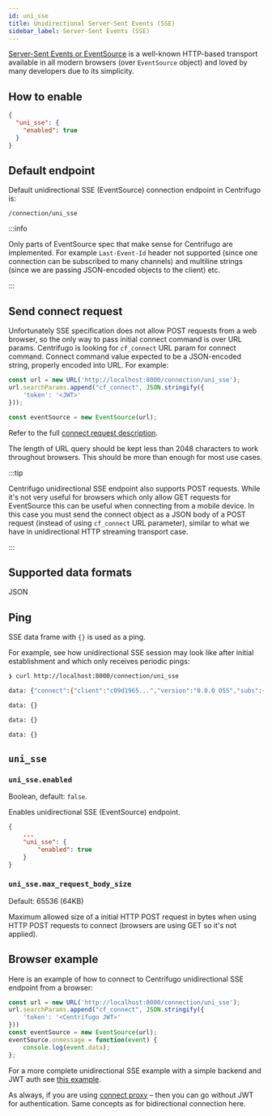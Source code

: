 ```yaml
---
id: uni_sse
title: Unidirectional Server-Sent Events (SSE)
sidebar_label: Server-Sent Events (SSE)
---
```


[Server-Sent Events or EventSource](https://developer.mozilla.org/en-US/docs/Web/API/EventSource) is a well-known HTTP-based transport available in all modern browsers (over `EventSource` object) and loved by many developers due to its simplicity.

## How to enable

```json title=config.json
{
  "uni_sse": {
    "enabled": true
  }
}
```

## Default endpoint

Default unidirectional SSE (EventSource) connection endpoint in Centrifugo is:

```
/connection/uni_sse
```

:::info

Only parts of EventSource spec that make sense for Centrifugo are implemented. For example `Last-Event-Id` header not supported (since one connection can be subscribed to many channels) and multiline strings (since we are passing JSON-encoded objects to the client) etc.

:::

## Send connect request

Unfortunately SSE specification does not allow POST requests from a web browser, so the only way to pass initial connect command is over URL params. Centrifugo is looking for `cf_connect` URL param for connect command. Connect command value expected to be a JSON-encoded string, properly encoded into URL. For example:

```javascript
const url = new URL('http://localhost:8000/connection/uni_sse');
url.searchParams.append("cf_connect", JSON.stringify({
    'token': '<JWT>'
}));

const eventSource = new EventSource(url);
```

Refer to the full [connect request description](./uni_client_protocol.md#connectrequest).

The length of URL query should be kept less than 2048 characters to work throughout browsers. This should be more than enough for most use cases.  

:::tip

Centrifugo unidirectional SSE endpoint also supports POST requests. While it's not very useful for browsers which only allow GET requests for EventSource this can be useful when connecting from a mobile device. In this case you must send the connect object as a JSON body of a POST request (instead of using `cf_connect` URL parameter), similar to what we have in unidirectional HTTP streaming transport case.

:::

## Supported data formats

JSON

## Ping

SSE data frame with `{}` is used as a ping.

For example, see how unidirectional SSE session may look like after initial establishment and which only receives periodic pings:

```bash
❯ curl http://localhost:8000/connection/uni_sse

data: {"connect":{"client":"c09d1965...","version":"0.0.0 OSS","subs":{"#2694":{}},"ping":25,"session":"1cf6d9f5..."}}

data: {}

data: {}

data: {}

```

## `uni_sse`

### `uni_sse.enabled`

Boolean, default: `false`.

Enables unidirectional SSE (EventSource) endpoint.

```json title="config.json"
{
    ...
    "uni_sse": {
        "enabled": true
    }
}
```

### `uni_sse.max_request_body_size`

Default: 65536 (64KB)

Maximum allowed size of a initial HTTP POST request in bytes when using HTTP POST requests to connect (browsers are using GET so it's not applied).

## Browser example

Here is an example of how to connect to Centrifugo unidirectional SSE endpoint from a browser:

```javascript
const url = new URL('http://localhost:8000/connection/uni_sse');
url.searchParams.append("cf_connect", JSON.stringify({
    'token': '<Centrifugo JWT>'
}))
const eventSource = new EventSource(url);
eventSource.onmessage = function(event) {
    console.log(event.data);
};
```

For a more complete unidirectional SSE example with a simple backend and JWT auth see [this example](https://github.com/centrifugal/examples/tree/master/v6/unidirectional_sse).

As always, if you are using [connect proxy](../server/proxy.md#connect-proxy) – then you can go without JWT for authentication. Same concepts as for bidirectional connection here.
